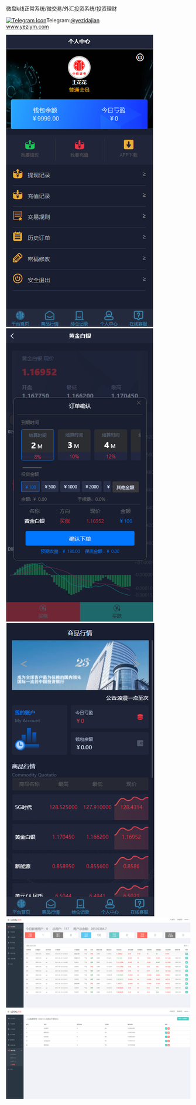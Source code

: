微盘k线正常系统/微交易/外汇投资系统/投资理财<p dir="auto"><a target="_blank" rel="noopener noreferrer nofollow" href="https://camo.githubusercontent.com/d614d90677fbc2e34c7c62ebc68c82379d87a57c4beaf05af65fec7ba6b72e36/68747470733a2f2f63646e2d69636f6e732d706e672e666c617469636f6e2e636f6d2f3531322f323131312f323131313634362e706e67"><img src="https://camo.githubusercontent.com/d614d90677fbc2e34c7c62ebc68c82379d87a57c4beaf05af65fec7ba6b72e36/68747470733a2f2f63646e2d69636f6e732d706e672e666c617469636f6e2e636f6d2f3531322f323131312f323131313634362e706e67" alt="Telegram Icon" style="width: 16px; max-width: 100%;" data-canonical-src="https://cdn-icons-png.flaticon.com/512/2111/2111646.png"></a>Telegram:<a href="https://t.me/yezidajian" rel="nofollow">@yezidajian</a><br><a href="https://www.yeziym.com/">www.yeziym.com</a></p><img src="https://github.com/yeziym/weipankxianzhengchang_fi/blob/main/3QpTn.png"><img src="https://github.com/yeziym/weipankxianzhengchang_fi/blob/main/b4Ed2.png"><img src="https://github.com/yeziym/weipankxianzhengchang_fi/blob/main/FBUrL.png"><img src="https://github.com/yeziym/weipankxianzhengchang_fi/blob/main/feMrj.png"><img src="https://github.com/yeziym/weipankxianzhengchang_fi/blob/main/d7jxo.png">